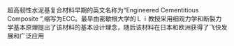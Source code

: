 超高韧性水泥基复合材料早期的英文名称为“Engineered Cementitious Composite
”,缩写为ECC。最早由密歇根大学的Ｌｉ教授采用细观力学和断裂力学基本原理提出了该材料的基本设计理念，随后该材料在日本和欧洲获得了飞快发展和广泛应用